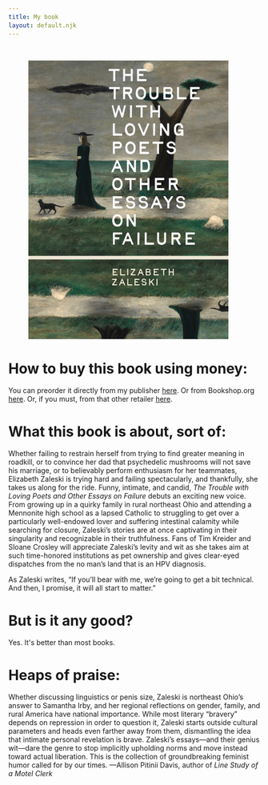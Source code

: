 ```yaml
---
title: My book
layout: default.njk
---
```


<br>

<figure class="image">
  <img src="/assets/images/trouble-book.jpg" alt="Book cover for The Trouble with Loving Poets and Other Essays on Failure" width="400" height="557"/>
</figure>

# How to buy this book using money:

You can preorder it directly from my publisher [here](https://beltpublishing.com/products/the-trouble-with-loving-poets). Or from Bookshop.org [here](https://bookshop.org/p/books/the-trouble-with-loving-poets-and-other-essays-on-failure/e7a6dd35a31b3fc6?ean=9781540270146&next=t&). Or, if you must, from that other retailer [here](https://www.amazon.com/Trouble-Loving-Poets-Essays-Failure/dp/1540270149).

# What this book is about, sort of:

Whether failing to restrain herself from trying to find greater meaning in roadkill, or to convince her dad that psychedelic mushrooms will not save his marriage, or to believably perform enthusiasm for her teammates, Elizabeth Zaleski is trying hard and failing spectacularly, and thankfully, she takes us along for the ride. 
Funny, intimate, and candid, <i>The Trouble with Loving Poets and Other Essays on Failure</i> debuts an exciting new voice. From growing up in a quirky family in rural northeast Ohio and attending a Mennonite high school as a lapsed Catholic to struggling to get over a particularly well-endowed lover and suffering intestinal calamity while searching for closure, Zaleski’s stories are at once captivating in their singularity and recognizable in their truthfulness. Fans of Tim Kreider and Sloane Crosley will appreciate Zaleski’s levity and wit as she takes aim at such time-honored institutions as pet ownership and gives clear-eyed dispatches from the no man’s land that is an HPV diagnosis.
<br>

As Zaleski writes, “If you’ll bear with me, we’re going to get a bit technical. And then, I promise, it will all start to matter.”

# But is it any good?

Yes. It's better than most books.

# Heaps of praise:

Whether discussing linguistics or penis size, Zaleski is northeast Ohio’s answer to Samantha Irby, and her regional reflections on gender, family, and rural America have national importance. While most literary “bravery” depends on repression in order to question it, Zaleski starts outside cultural parameters and heads even farther away from them, dismantling the idea that intimate personal revelation is brave. Zaleski’s essays—and their genius wit—dare the genre to stop implicitly upholding norms and move instead toward actual liberation. This is the collection of groundbreaking feminist humor called for by our times. —Allison Pitinii Davis, author of *Line Study of a Motel Clerk*
